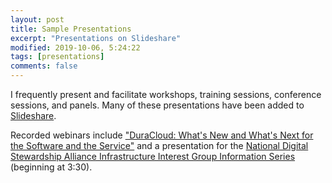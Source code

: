 ```yaml
---
layout: post
title: Sample Presentations
excerpt: "Presentations on Slideshare"
modified: 2019-10-06, 5:24:22
tags: [presentations]
comments: false
---
```


I frequently present and facilitate workshops, training sessions, conference sessions, and panels. Many of these presentations have been added to [Slideshare](https://www.slideshare.net/HeatherGreerKlein). 

Recorded webinars include ["DuraCloud: What's New and What's Next for the Software and the Service"](https://youtu.be/KSICFYf-qYI) and a presentation for the [National Digital Stewardship Alliance Infrastructure Interest Group Information Series](https://youtu.be/JiviyDF7iRo)   (beginning at 3:30).

